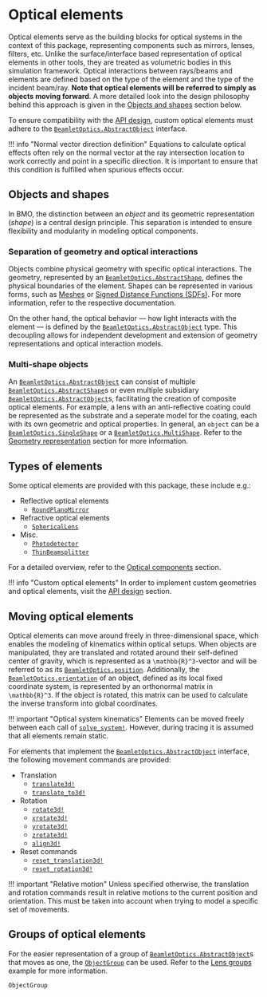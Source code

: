 # Optical elements

Optical elements serve as the building blocks for optical systems in the context of this package, representing components such as mirrors, lenses, filters, etc. Unlike the surface/interface based representation of optical elements in other tools, they are treated as volumetric bodies in this simulation framework. Optical interactions between rays/beams and elements are defined based on the type of the element and the type of the incident beam/ray. **Note that optical elements will be referred to simply as objects moving forward**. A more detailed look into the design philosophy behind this approach is given in the [Objects and shapes](@ref) section below.

To ensure compatibility with the [API design](@ref), custom optical elements must adhere to the [`BeamletOptics.AbstractObject`](@ref) interface.

!!! info "Normal vector direction definition"
    Equations to calculate optical effects often rely on the normal vector at the ray intersection location to work correctly and point in a specific direction.
    It is important to ensure that this condition is fulfilled when spurious effects occur.

## Objects and shapes

In BMO, the distinction between an *object* and its geometric representation (*shape*) is a central design principle. This separation is intended to ensure flexibility and modularity in modeling optical components.

### Separation of geometry and optical interactions

Objects combine physical geometry with specific optical interactions. The geometry, represented by an [`BeamletOptics.AbstractShape`](@ref), defines the physical boundaries of the element. Shapes can be represented in various forms, such as [Meshes](@ref) or [Signed Distance Functions (SDFs)](@ref). For more information, refer to the respective documentation.

On the other hand, the optical behavior — how light interacts with the element — is defined by the [`BeamletOptics.AbstractObject`](@ref) type. This decoupling allows for independent development and extension of geometry representations and optical interaction models.

### Multi-shape objects

An [`BeamletOptics.AbstractObject`](@ref) can consist of multiple [`BeamletOptics.AbstractShape`](@ref)s or even multiple subsidiary [`BeamletOptics.AbstractObject`](@ref)s, facilitating the creation of composite optical elements. For example, a lens with an anti-reflective coating could be represented as the substrate and a seperate model for the coating, each with its own geometric and optical properties. In general, an `object` can be a [`BeamletOptics.SingleShape`](@ref) or a [`BeamletOptics.MultiShape`](@ref). Refer to the [Geometry representation](@ref) section for more information. 

## Types of elements

Some optical elements are provided with this package, these include e.g.:

- Reflective optical elements
    - [`RoundPlanoMirror`](@ref)
- Refractive optical elements
    - [`SphericalLens`](@ref)
- Misc.
    - [`Photodetector`](@ref)
    - [`ThinBeamsplitter`](@ref)

For a detailed overview, refer to the [Optical components](@ref) section.

!!! info "Custom optical elements"
    In order to implement custom geometries and optical elements, visit the [API design](@ref) section.

## Moving optical elements

Optical elements can move around freely in three-dimensional space, which enables the modeling of kinematics within optical setups. When objects are manipulated, they are translated and rotated around their self-defined center of gravity, which is represented as a ``\mathbb{R}^3``-vector and will be referred to as its [`BeamletOptics.position`](@ref). Additionally, the [`BeamletOptics.orientation`](@ref) of an object, defined as its local fixed coordinate system, is represented by an orthonormal matrix in ``\mathbb{R}^3``. If the object is rotated, this matrix can be used to calculate the inverse transform into global coordinates. 

!!! important "Optical system kinematics"
    Elements can be moved freely between each call of [`solve_system!`](@ref). However, during tracing it is assumed that all elements remain static.

For elements that implement the [`BeamletOptics.AbstractObject`](@ref) interface, the following movement commands are provided:

- Translation
    - [`translate3d!`](@ref)
    - [`translate_to3d!`](@ref)
- Rotation
    - [`rotate3d!`](@ref)
    - [`xrotate3d!`](@ref)
    - [`yrotate3d!`](@ref)
    - [`zrotate3d!`](@ref)
    - [`align3d!`](@ref)
- Reset commands
    - [`reset_translation3d!`](@ref)
    - [`reset_rotation3d!`](@ref)

!!! important "Relative motion"
    Unless specified otherwise, the translation and rotation commands result in relative motions to the current position and orientation. This must be taken into account when trying to model a specific set of movements.

## Groups of optical elements

For the easier representation of a group of [`BeamletOptics.AbstractObject`](@ref)s that moves as one, the [`ObjectGroup`](@ref) can be used. Refer to the [Lens groups](@ref) example for more information.

```@docs; canonical=false
ObjectGroup
```

